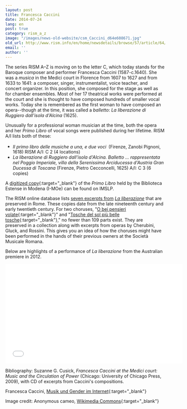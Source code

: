 ```yaml
---
layout: post
title: Francesca Caccini
date: 2014-07-24
lang: en
post: true
category: rism_a_z
image: "/images/news-old-website/csm_Caccini_d64e608671.jpg"
old_url: http://www.rism.info/en/home/newsdetails/browse/57/article/64/francesca-caccini.html
email: ''
author: ''
---
```


The series RISM A–Z is moving on to the letter C, which today stands for the Baroque composer and performer Francesca Caccini (1587-c.1640). She was a _musica_ in the Medici court in Florence from 1607 to 1627 and from 1633 to 1641: a composer, singer, instrumentalist, voice teacher, and concert organizer. In this position, she composed for the stage as well as for chamber ensembles. Most of her 17 theatrical works were performed at the court and she is thought to have composed hundreds of smaller vocal works. Today she is remembered as the first woman to have composed an opera--though at the time, it was called a _balletto_: _La liberazione di Ruggiero dall'isola d'Alcina_ (1625).

Unusually for a professional woman musician at the time, both the opera and her _Primo Libro_ of vocal songs were published during her lifetime. RISM A/I lists both of these:

- _Il primo libro delle musiche a una, e due voci_<sup> </sup> (Firenze, Zanobi Pignoni, 1618)
RISM A/I: C 2 (4 locations)
- _La liberazione di Ruggiero dall'isola d'Alcina. Balletto ... rappresentata nel Poggio Imperiale, villa della Serenissima Arciducessa d'Austria Gran Ducessa di Toscana_ (Firenze, Pietro Cecconcelli, 1625)
A/I: C 3 (6 copies)


A [digitized copy](https://imslp.org/wiki/Primo_Libro_della_Musiche_%28Caccini,_Francesca%29){:target="_blank"} of the _Primo Libro_ held by the Biblioteca Estense in Modena (I-MOe) can be found on IMSLP.

The RISM online database lists [seven excerpts from](https://opac.rism.info/search?View=rism&q=liberazione "external-link-new-window") _[La liberazione](https://opac.rism.info/search?View=rism&q=liberazione "external-link-new-window")_ that are preserved in Rome. These copies date from the late nineteenth century and early twentieth century. For two choruses, "[O bei pensieri volate](http://opac.rism.info/search?id=853000787&db=251&View=rism){:target="_blank"}" and "[Tosche del sol più belle tosche](http://opac.rism.info/search?id=853002122&db=251&View=rism){:target="_blank"}," no fewer than 109 parts exist. They are preserved in a collection along with excerpts from operas by Cherubini, Gluck, and Rossini. This gives you an idea of how the choruses might have been performed in the hands of their previous owners at the Società Musicale Romana.

Below are highlights of a performance of _La liberazione_ from the Australian premiere in 2012.

<iframe width="560" height="315" src="//www.youtube.com/embed/pXozGldzMLY" frameborder="0" allowfullscreen></iframe>

Bibliography: Suzanne G. Cusick, _Francesca Caccini at the Medici court: Music and the Circulation of Power_ (Chicago: University of Chicago Press, 2009), with CD of excerpts from Caccini's compositions.

Francesca Caccini, [Musik und Gender im Internet](http://mugi.hfmt-hamburg.de/A_lexartikel/lexartikel.php?id=cacc1587){:target="_blank"}

Image credit: Anonymous cameo, [Wikimedia Commons](http://commons.wikimedia.org/wiki/File:Francesca_Caccini.jpg){:target="_blank"}
